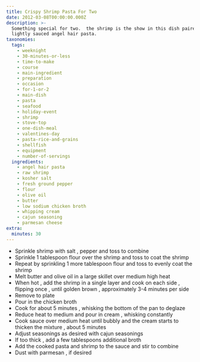 ```yaml
---
title: Crispy Shrimp Pasta For Two
date: 2012-03-08T00:00:00.000Z
description: >-
  Something special for two.  the shrimp is the show in this dish paired with
  lightly sauced angel hair pasta.
taxonomies:
  tags:
    - weeknight
    - 30-minutes-or-less
    - time-to-make
    - course
    - main-ingredient
    - preparation
    - occasion
    - for-1-or-2
    - main-dish
    - pasta
    - seafood
    - holiday-event
    - shrimp
    - stove-top
    - one-dish-meal
    - valentines-day
    - pasta-rice-and-grains
    - shellfish
    - equipment
    - number-of-servings
  ingredients:
    - angel hair pasta
    - raw shrimp
    - kosher salt
    - fresh ground pepper
    - flour
    - olive oil
    - butter
    - low sodium chicken broth
    - whipping cream
    - cajun seasoning
    - parmesan cheese
extra:
  minutes: 30
---
```

 - Sprinkle shrimp with salt , pepper and toss to combine
 - Sprinkle 1 tablespoon flour over the shrimp and toss to coat the shrimp
 - Repeat by sprinkling 1 more tablespoon flour and toss to evenly coat the shrimp
 - Melt butter and olive oil in a large skillet over medium high heat
 - When hot , add the shrimp in a single layer and cook on each side , flipping once , until golden brown , approximately 3-4 minutes per side
 - Remove to plate
 - Pour in the chicken broth
 - Cook for about 5 minutes , whisking the bottom of the pan to deglaze
 - Reduce heat to medium and pour in cream , whisking constantly
 - Cook sauce over medium heat until bubbly and the cream starts to thicken the mixture , about 5 minutes
 - Adjust seasonings as desired with cajun seasonings
 - If too thick , add a few tablespoons additional broth
 - Add the cooked pasta and shrimp to the sauce and stir to combine
 - Dust with parmesan , if desired
